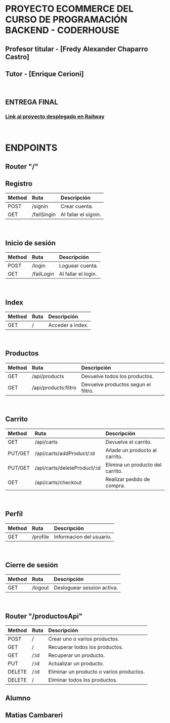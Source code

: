 # PROYECTO ECOMMERCE DEL CURSO DE PROGRAMACIÓN BACKEND - CODERHOUSE

## Profesor titular - [Fredy Alexander Chaparro Castro]
## Tutor - [Enrique Cerioni]

<br>

## ENTREGA FINAL

### [Link al proyecto desplegado en Railway](https://back-end-e-commerce-production.up.railway.app/)


<br>

# ENDPOINTS

## Router "/"
## Registro
| Method  | Ruta        | Descripción          |
| :---    | :---        | :---                 |
| POST    | /signin     | Crear cuenta.        |
| GET     | /failSingin | Al fallar el signin. |  
<br>

## Inicio de sesión
| Method  | Ruta       | Descripción         |
| :---    | :---       | :---                |
| POST    | /login     | Loguear cuenta.     |
| GET     | /failLogin | Al fallar el login. |  
<br>

## Index
| Method | Ruta | Descripción      |
| :---   | :--- | :---             |
| GET    | /    | Acceder a index. |  
<br>

## Productos
| Method | Ruta                 | Descripción                         |
| :---   | :---                 | :---                                |
| GET    | /api/products        | Devuelve todos los productos.       |
| GET    | /api/products:filtro | Devuelve productos segun el filtro. |
<br>

## Carrito
| Method  | Ruta                         | Descripción                      |
| :---    | :---                         | :---                             |
| GET     | /api/carts                   | Devuelve el carrito.             |
| PUT/GET | /api/carts/addProduct/:id    | Añade un producto al carrito.    |
| PUT/GET | /api/carts/deleteProduct/:id | Elimina un producto del carrito. |
| GET     | /api/carts/checkout          | Realizar pedido de compra.       |
<br>

## Perfil
| Method | Ruta    | Descripción |
| :---   | :---    | :---        |
| GET    | /profile | Informacion del usuario. |
<br>

## Cierre de sesión
| Method | Ruta    | Descripción                |
| :---   | :---    | :---                       |
| GET    | /logout | Desloguear session activa. |
<br>

## Router "/productosApi"
| Method | Ruta | Descripción                              |
| :---   | :--- | :---                                     |
| POST   | /    | Crear uno o varios productos.            |
| GET    | /    | Recuperar todos los productos.           |
| GET    | /:id | Recuperar un producto.                   |
| PUT    | /:id | Actualizar un producto.                  |
| DELETE | /:id | Eliminar un producto o varios productos. |
| DELETE | /    | Eliminar todos los productos.            |

## Alumno
## Matias Cambareri